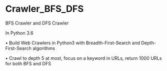 # Crawler_BFS_DFS

BFS Crawler and DFS Crawler

In Python 3.6

• Build Web Crawlers in Python3 with Breadth-First-Search and Depth-First-Search algorithms

• Crawl to depth 5 at most, focus on a keyword in URLs, return 1000 URLs for both BFS and DFS
